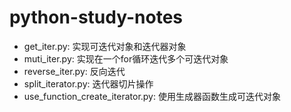 # python-study-notes

* get\_iter.py: 实现可迭代对象和迭代器对象
* muti\_iter.py: 实现在一个for循环迭代多个可迭代对象
* reverse\_iter.py: 反向迭代
* split\_iterator.py: 迭代器切片操作
* use\_function\_create\_iterator.py: 使用生成器函数生成可迭代对象

